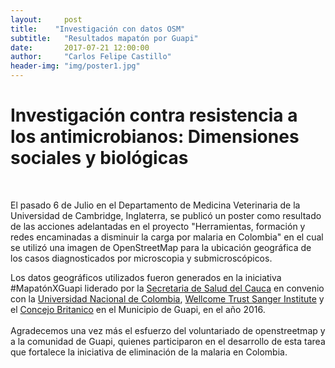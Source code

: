 ```yaml
---
layout:     post
title:    "Investigación con datos OSM"
subtitle:   "Resultados mapatón por Guapi"
date:       2017-07-21 12:00:00
author:     "Carlos Felipe Castillo"
header-img: "img/poster1.jpg"
---
```

<h1> Investigación contra resistencia a los antimicrobianos: Dimensiones sociales y biológicas </h1>
<br>

<p align="justify">

El pasado 6 de Julio en el Departamento de Medicina Veterinaria de la Universidad de Cambridge, Inglaterra, se publicó un poster como resultado de las acciones adelantadas en el proyecto "Herramientas, formación y redes encaminadas a disminuir la carga por malaria en Colombia" en el cual se utilizó una imagen de OpenStreetMap para la ubicación geográfica de los casos diagnosticados por microscopia y submicroscópicos.
<br>
<img src="{{ site.baseurl }}/img/universidad.jpg" align="center"  alt="">
<br>
<img src="{{ site.baseurl }}/img/muro.jpg" align="center"  alt="">
<br>

Los datos geográficos utilizados fueron generados en la iniciativa #MapatónXGuapi liderado por la <a href="http://saludcauca.gov.co/">Secretaria de Salud del Cauca</a> en convenio con la <a href="http://unal.edu.co/">Universidad Nacional de Colombia</a>, <a href="http://www.sanger.ac.uk/">Wellcome Trust Sanger Institute</a> y el <a href="https://www.britishcouncil.org/">Concejo Britanico</a> en el Municipio de Guapi, en el año 2016.
<br>
<img src="{{ site.baseurl }}/img/poster.jpg" align="center"  alt="">
<br>
<img src="{{ site.baseurl }}/img/poster1.jpg" align="center"  alt="">
<br>
<br>
Agradecemos una vez más el esfuerzo del voluntariado de openstreetmap y a la comunidad de Guapi, quienes participaron en el desarrollo de esta tarea que fortalece la iniciativa de eliminación de la malaria en Colombia.

</script>
